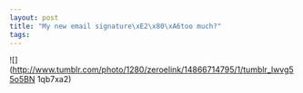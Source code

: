 ```yaml
--- 
layout: post
title: "My new email signature\xE2\x80\xA6too much?"
tags: 
---
```

![](http://www.tumblr.com/photo/1280/zeroelink/14866714795/1/tumblr_lwvg55o5BN
1qb7xa2)


